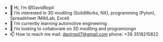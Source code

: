 - 👋 Hi, I’m @DavidRopil
- 👀 I’m interested in 3D modiling (SolidWorks, NX), programming (Pyton), Spreadsheet (MAtLab, Excel)
- 🌱 I’m currently learning automotive engineering
- 💞️ I’m looking to collaborate on 3D modiling and programiongn 
- 📫 How to reach me mail: daviropil7@gmail.com
phone: +39 3518215822

<!---
DavidRopil/DavidRopil is a ✨ special ✨ repository because its `README.md` (this file) appears on your GitHub profile.
You can click the Preview link to take a look at your changes.
--->
